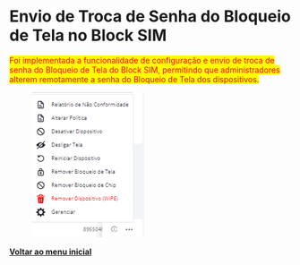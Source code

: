 # Envio de Troca de Senha do Bloqueio de Tela no Block SIM

<mark style="color:red;">Foi implementada a funcionalidade de configuração e envio de troca de senha do Bloqueio de Tela do Block SIM, permitindo que administradores alterem remotamente a senha do Bloqueio de Tela dos dispositivos.</mark>

<figure><img src="../../.gitbook/assets/image (2) (1).png" alt=""><figcaption></figcaption></figure>

[**Voltar ao menu inicial**](./)
